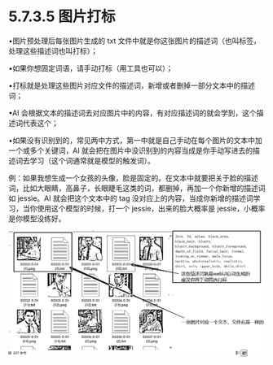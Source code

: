# 5.7.3.5 图片打标

•图片预处理后每张图片生成的 txt 文件中就是你这张图片的描述词（也叫标签，处理这些描述词也叫打标）；

•如果你想固定词语，请手动打标（用工具也可以）；

•打标就是处理这些图片对应文件的描述词，新增或者删掉一部分文本中的描述词；

•AI 会根据文本的描述词去对应图片中的内容，有对应描述词的就会学到，这个描述词代表这个；

•如果没有识别到的，常见两中方式，第一中就是自己手动在每个图片的文本中加一个或多个关键词，AI 就会把在图片中没识别到的内容当成是你手动写进去的描述词去学习（这个词通常就是模型的触发词）。

例：如果我想生成一个女孩的头像，脸是固定的。在文本中就要把关于脸的描述词，比如大眼睛，高鼻子，长眼睫毛这类的词，都删掉，再加一个你新增的描述词 如 jessie。AI 就会把这个文本中的 tag 没对应上的内容，当成你新增的描述词学习，当你使用这个模型的时候，打一个 jessie，出来的脸大概率是 jessie，小概率是你模型没练好。

![](img/2248709c7adaafdcef9064ad240c1986.png)